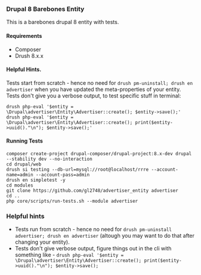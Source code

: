 ### Drupal 8 Barebones Entity

This is a barebones drupal 8 entity with tests.

#### Requirements
* Composer
* Drush 8.x.x

#### Helpful Hints.

Tests start from scratch - hence no need for `drush pm-uninstall; drush en advertiser`
when you have updated the meta-properties of your entity.
Tests don't give you a verbose output, to test specific stuff in terminal:

`drush php-eval '$entity = \Drupal\advertiser\Entity\Advertiser::create(); $entity->save();'`
`drush php-eval '$entity = \Drupal\advertiser\Entity\Advertiser::create(); print($entity->uuid()."\n"); $entity->save();'`



#### Running Tests

```
composer create-project drupal-composer/drupal-project:8.x-dev drupal --stability dev --no-interaction
cd drupal/web
drush si testing --db-url=mysql://root@localhost/rrre --account-name=admin --account-pass=admin
drush en simpletest -y
cd modules
git clone https://github.com/gl2748/advertiser_entity advertiser
cd ..
php core/scripts/run-tests.sh --module advertiser
```
### Helpful hints
*  Tests run from scratch - hence no need for `drush pm-uninstall advertiser; drush en advertiser` (altough you may want to do that after changing your entity).
*  Tests don't give verbose output, figure things out in the cli with something like - `drush php-eval '$entity = \Drupal\advertiser\Entity\Advertiser::create(); print($entity->uuid()."\n"); $entity->save();`
